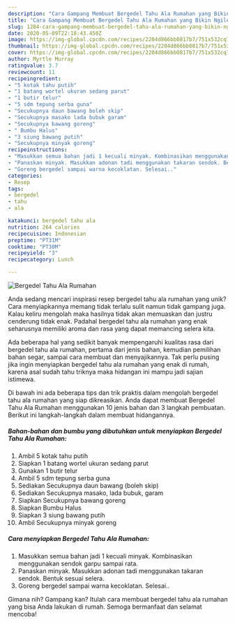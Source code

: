 ```yaml
---
description: "Cara Gampang Membuat Bergedel Tahu Ala Rumahan yang Bikin Ngiler"
title: "Cara Gampang Membuat Bergedel Tahu Ala Rumahan yang Bikin Ngiler"
slug: 1284-cara-gampang-membuat-bergedel-tahu-ala-rumahan-yang-bikin-ngiler
date: 2020-05-09T22:18:43.450Z
image: https://img-global.cpcdn.com/recipes/2204d866bb0817b7/751x532cq70/bergedel-tahu-ala-rumahan-foto-resep-utama.jpg
thumbnail: https://img-global.cpcdn.com/recipes/2204d866bb0817b7/751x532cq70/bergedel-tahu-ala-rumahan-foto-resep-utama.jpg
cover: https://img-global.cpcdn.com/recipes/2204d866bb0817b7/751x532cq70/bergedel-tahu-ala-rumahan-foto-resep-utama.jpg
author: Myrtle Murray
ratingvalue: 3.7
reviewcount: 11
recipeingredient:
- "5 kotak tahu putih"
- "1 batang wortel ukuran sedang parut"
- "1 butir telur"
- "5 sdm tepung serba guna"
- "Secukupnya daun bawang boleh skip"
- "Secukupnya masako lada bubuk garam"
- "Secukupnya bawang goreng"
- " Bumbu Halus"
- "3 siung bawang putih"
- "Secukupnya minyak goreng"
recipeinstructions:
- "Masukkan semua bahan jadi 1 kecuali minyak. Kombinasikan menggunakan sendok garpu sampai rata."
- "Panaskan minyak. Masukkan adonan tadi menggunakan takaran sendok. Bentuk sesuai selera."
- "Goreng bergedel sampai warna kecoklatan. Selesai.."
categories:
- Resep
tags:
- bergedel
- tahu
- ala

katakunci: bergedel tahu ala 
nutrition: 264 calories
recipecuisine: Indonesian
preptime: "PT31M"
cooktime: "PT30M"
recipeyield: "3"
recipecategory: Lunch

---
```



![Bergedel Tahu Ala Rumahan](https://img-global.cpcdn.com/recipes/2204d866bb0817b7/751x532cq70/bergedel-tahu-ala-rumahan-foto-resep-utama.jpg)

Anda sedang mencari inspirasi resep bergedel tahu ala rumahan yang unik? Cara menyiapkannya memang tidak terlalu sulit namun tidak gampang juga. Kalau keliru mengolah maka hasilnya tidak akan memuaskan dan justru cenderung tidak enak. Padahal bergedel tahu ala rumahan yang enak seharusnya memiliki aroma dan rasa yang dapat memancing selera kita.

Ada beberapa hal yang sedikit banyak mempengaruhi kualitas rasa dari bergedel tahu ala rumahan, pertama dari jenis bahan, kemudian pemilihan bahan segar, sampai cara membuat dan menyajikannya. Tak perlu pusing jika ingin menyiapkan bergedel tahu ala rumahan yang enak di rumah, karena asal sudah tahu triknya maka hidangan ini mampu jadi sajian istimewa.




Di bawah ini ada beberapa tips dan trik praktis dalam mengolah bergedel tahu ala rumahan yang siap dikreasikan. Anda dapat membuat Bergedel Tahu Ala Rumahan menggunakan 10 jenis bahan dan 3 langkah pembuatan. Berikut ini langkah-langkah dalam membuat hidangannya.

<!--inarticleads1-->

##### Bahan-bahan dan bumbu yang dibutuhkan untuk menyiapkan Bergedel Tahu Ala Rumahan:

1. Ambil 5 kotak tahu putih
1. Siapkan 1 batang wortel ukuran sedang parut
1. Gunakan 1 butir telur
1. Ambil 5 sdm tepung serba guna
1. Sediakan Secukupnya daun bawang (boleh skip)
1. Sediakan Secukupnya masako, lada bubuk, garam
1. Siapkan Secukupnya bawang goreng
1. Siapkan  Bumbu Halus
1. Siapkan 3 siung bawang putih
1. Ambil Secukupnya minyak goreng




<!--inarticleads2-->

##### Cara menyiapkan Bergedel Tahu Ala Rumahan:

1. Masukkan semua bahan jadi 1 kecuali minyak. Kombinasikan menggunakan sendok garpu sampai rata.
1. Panaskan minyak. Masukkan adonan tadi menggunakan takaran sendok. Bentuk sesuai selera.
1. Goreng bergedel sampai warna kecoklatan. Selesai..




Gimana nih? Gampang kan? Itulah cara membuat bergedel tahu ala rumahan yang bisa Anda lakukan di rumah. Semoga bermanfaat dan selamat mencoba!
